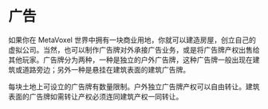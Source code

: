 # 广告

如果你在 MetaVoxel 世界中拥有一块商业用地，你就可以建造房屋，创立自己的虚拟公司。当然，也可以制作广告牌对外承接广告业务，或是将广告牌产权出售给其他玩家。广告牌分为两种，一种是独立的户外广告牌，这种广告牌一般出现在建筑或道路旁边；另外一种是悬挂在建筑表面的建筑广告牌。

每块土地上可设立的广告牌有数量限制。户外独立广告牌产权可以自由转让。建筑表面的广告牌如需转让产权必须连同建筑产权一同转让。